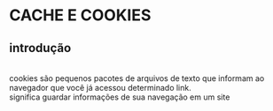 # CACHE E COOKIES
## introdução
<br>
cookies são pequenos pacotes de arquivos de texto que informam ao navegador que você já acessou determinado link.
<br>
significa guardar informações de sua navegação em um site













